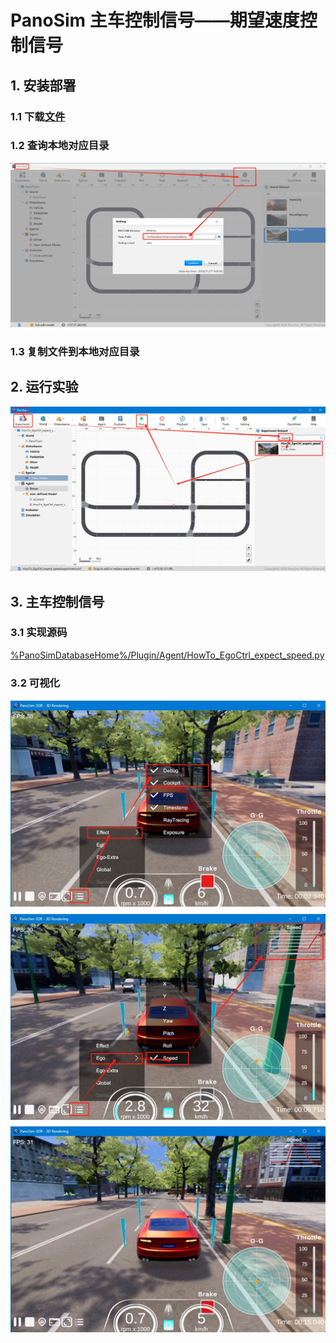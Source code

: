 # PanoSim 主车控制信号——期望速度控制信号

## 1. 安装部署

### 1.1 下载[文件](https://github.com/liyanlee/PanoSim_How_To/tree/main/EgoControl/expect_speed/PanoSimDatabase)

### 1.2 查询本地对应目录
![image](../../Bus/ego/docs/images/folder.jpg)

### 1.3 复制文件到本地对应目录

## 2. 运行实验
![image](docs/images/open.jpg)

## 3. 主车控制信号

### 3.1 实现源码
[%PanoSimDatabaseHome%/Plugin/Agent/HowTo_EgoCtrl_expect_speed.py](PanoSimDatabase/Plugin/Agent/HowTo_EgoCtrl_expect_speed.py)

### 3.2 可视化
![image](docs/images/visualization.jpg)